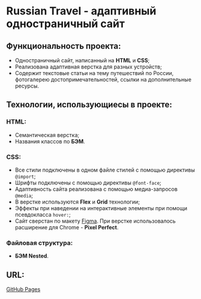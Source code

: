 # __Russian Travel - адаптивный одностраничный сайт__

## __Функциональность проекта:__
* Одностраничный сайт, написанный на __HTML__ и __CSS__;
* Реализована адаптивная верстка для разных устройств;
* Содержит текстовые статьи на тему путешествий по России, фотогалерею достопримечательностей, ссылки на дополнительные ресурсы.

## __Технологии, использующиесы в проекте:__

### HTML:
* Семантическая верстка;
* Названия классов по __БЭМ__.

### CSS:
* Все стили подключены в одном файле стилей с помощью директивы `@import`;
* Шрифты подключены с помощью директивы `@font-face`;
* Адаптивность сайта реализована с помощью медиа-запросов `@media`;
* В верстке используются __Flex__ и __Grid__ технологии;
* Эффекты при наведении на интерактивные элементы при помощи псевдокласса `hover:`;
* Сайт сверстан по макету [Figma](https://www.figma.com/file/5S2WSbEFL6awjVWJ0NWL8Q/Sprint-3_-Russia-_-desktop-%2B-mobile). При верстке использовалось расширение для Chrome - __Pixel Perfect__.

### Файловая структура:
* __БЭМ Nested__.

## __URL:__
[GitHub Pages](https://staskudinow.github.io/russian-travel/)
